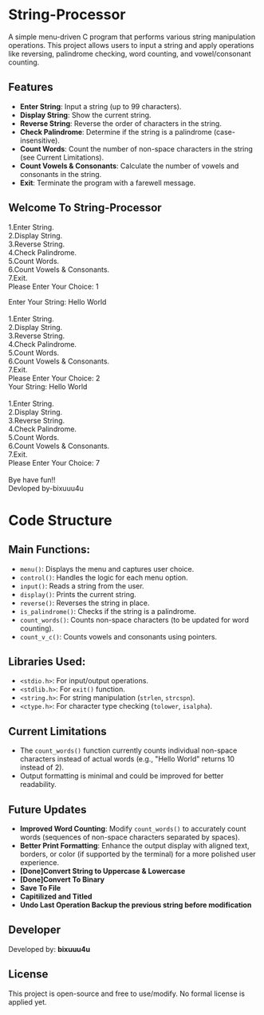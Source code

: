 # String-Processor

A simple menu-driven C program that performs various string manipulation operations. This project allows users to input a string and apply operations like reversing, palindrome checking, word counting, and vowel/consonant counting.

## Features

- **Enter String**: Input a string (up to 99 characters).
- **Display String**: Show the current string.
- **Reverse String**: Reverse the order of characters in the string.
- **Check Palindrome**: Determine if the string is a palindrome (case-insensitive).
- **Count Words**: Count the number of non-space characters in the string (see Current Limitations).
- **Count Vowels & Consonants**: Calculate the number of vowels and consonants in the string.
- **Exit**: Terminate the program with a farewell message.

## Welcome To String-Processor

1.Enter String.<br>
2.Display String.<br>
3.Reverse String.<br>
4.Check Palindrome.<br>
5.Count Words.<br>
6.Count Vowels & Consonants.<br>
7.Exit.<br>
Please Enter Your Choice: 1<br>

Enter Your String: Hello World<br>
<br>
1.Enter String.<br>
2.Display String.<br>
3.Reverse String.<br>
4.Check Palindrome.<br>
5.Count Words.<br>
6.Count Vowels & Consonants.<br>
7.Exit.<br>
Please Enter Your Choice: 2<br>
Your String: Hello World<br>
<br>
1.Enter String.<br>
2.Display String.<br>
3.Reverse String.<br>
4.Check Palindrome.<br>
5.Count Words.<br>
6.Count Vowels & Consonants.<br>
7.Exit.<br>
Please Enter Your Choice: 7<br>
<br>
Bye have fun!!<br>
Devloped by-bixuuu4u<br>

# Code Structure

## Main Functions:

- `menu()`: Displays the menu and captures user choice.
- `control()`: Handles the logic for each menu option.
- `input()`: Reads a string from the user.
- `display()`: Prints the current string.
- `reverse()`: Reverses the string in place.
- `is_palindrome()`: Checks if the string is a palindrome.
- `count_words()`: Counts non-space characters (to be updated for word counting).
- `count_v_c()`: Counts vowels and consonants using pointers.

## Libraries Used:

- `<stdio.h>`: For input/output operations.
- `<stdlib.h>`: For `exit()` function.
- `<string.h>`: For string manipulation (`strlen`, `strcspn`).
- `<ctype.h>`: For character type checking (`tolower`, `isalpha`).

## Current Limitations

- The `count_words()` function currently counts individual non-space characters instead of actual words (e.g., "Hello World" returns 10 instead of 2).
- Output formatting is minimal and could be improved for better readability.

## Future Updates

- **Improved Word Counting**: Modify `count_words()` to accurately count words (sequences of non-space characters separated by spaces).
- **Better Print Formatting**: Enhance the output display with aligned text, borders, or color (if supported by the terminal) for a more polished user experience.
- **[Done]Convert String to Uppercase & Lowercase**
- **[Done]Convert To Binary**
- **Save To File**
- **Capitilized and Titled**
- **Undo Last Operation Backup the previous string before modification**

## Developer

Developed by: **bixuuu4u**

## License

This project is open-source and free to use/modify. No formal license is applied yet.
